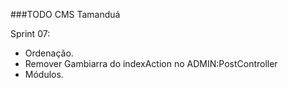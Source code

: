 ###TODO CMS Tamanduá

Sprint 07:
 - Ordenação.
 - Remover Gambiarra do indexAction no ADMIN:PostController
 - Módulos.

